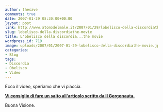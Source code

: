 ```yaml
---
author: thesave
comments: true
date: 2007-01-29 08:30:00+00:00
layout: post
link: http://www.atomodelmale.it/2007/01/29/lobelisco-della-discordiathe-movie/
slug: lobelisco-della-discordiathe-movie
title: L'obelisco della discordia...the movie
wordpress_id: 719
image: uploads/2007/01/2007-01-29-lobelisco-della-discordiathe-movie.jpg
categories:
- Blog
tags:
- Discordia
- Obelisco
- Video
---
```


Ecco il video, speriamo che vi piaccia.

**[Vi consiglio di fare un salto all'articolo scritto da Il Gorgonauta.](/2007/01/27/lobelisco-della-discordialarticolo/)**

Buona Visione.
